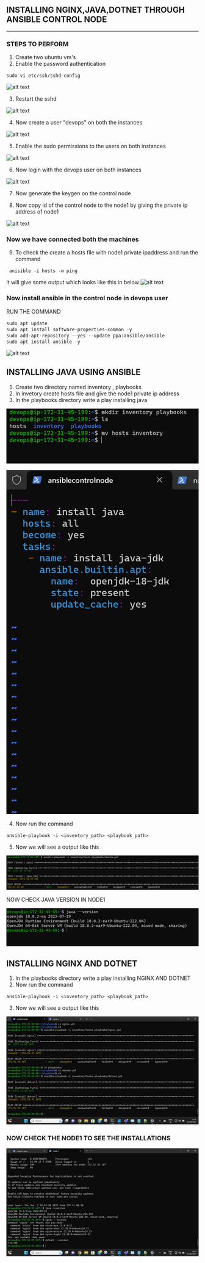 ## INSTALLING NGINX,JAVA,DOTNET THROUGH ANSIBLE CONTROL NODE
---

### STEPS TO PERFORM
 1. Create two ubuntu vm's
 2. Enable the password authentication
 ```
 sudo vi etc/ssh/sshd-config
 ```
 ![alt text](/images/image1.png)

3. Restart the sshd
 
 ![alt text](/images/image2.png)

 4. Now create a user "devops" on both the instances

 ![alt text](/images/image3.png)

 5. Enable the sudo permissions to the users on both instances
 
 ![alt text](/images/image4.png)

 6. Now login with the devops user on both instances

 ![alt text](/images/image5.png)

 7. Now generate the keygen on the control node
 
 8. Now copy id of the control node to the node1 by giving the private ip address of node1

 ![alt text](/images/image6.png)


 ### Now we have connected both the machines

 9. To check the create a hosts file with node1 private ipaddress and run the command
 ```
  anisible -i hosts -m ping
  ```
  it will give some output which looks like this in below
  ![alt text](/images/image9.png)


### Now install ansible in the control node in devops user
 RUN THE COMMAND
 ```
 sudo apt update
sudo apt install software-properties-common -y
sudo add-apt-repository --yes --update ppa:ansible/ansible
sudo apt install ansible -y
```
![alt text](/images/image7.png)

## INSTALLING JAVA USING ANSIBLE
 
 1. Create two directory named inventory , playbooks
 2. In invetory create hosts file and give the node1 private ip address
 3. In the playbooks directory write a play installing java

![alt text](./images/image11.png)

 ![alt text](./images/image12.png)

 4. Now run the command 
 ```
 ansible-playbook -i <inventory_path> <playbook_path>
 ```
 5. Now we will see a output like this 
 
 ![alt text](./images/image13.png)

 NOW CHECK JAVA VERSION IN NODE1

 ![alt text](./images/image14.png)


 ## INSTALLING NGINX AND DOTNET
  1. In the playbooks directory write a play installing NGINX AND DOTNET
  2. Now run the command 
 ```
 ansible-playbook -i <inventory_path> <playbook_path>
 ```
 3. Now we will see a output like this

 ![alt text](./images/image16.png.jpg)
 
 ### NOW CHECK THE NODE1 TO SEE THE INSTALLATIONS

 ![alt text](./images/image15.png.jpg)

 



